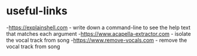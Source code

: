 # useful-links

-https://explainshell.com - write down a command-line to see the help text that matches each argument
-https://www.acapella-extractor.com - isolate the vocal track from song
-https://www.remove-vocals.com - remove the vocal track from song
